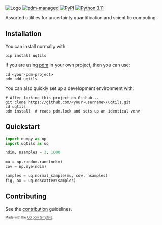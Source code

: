 ![Logo](assets/logo.svg)
[![pdm-managed](https://img.shields.io/badge/pdm-managed-blueviolet)](https://pdm-project.org)
[![PyPI](https://img.shields.io/pypi/v/uqtils?logo=python&logoColor=%23cccccc)](https://pypi.org/project/uqtils)
[![Python 3.11](https://img.shields.io/badge/python-3.11+-blue.svg?logo=python&logoColor=cccccc)](https://www.python.org/downloads/)

Assorted utilities for uncertainty quantification and scientific computing.

## Installation
You can install normally with:
```shell
pip install uqtils
```
If you are using [pdm](https://github.com/pdm-project/pdm) in your own project, then you can use:
```shell
cd <your-pdm-project>
pdm add uqtils
```
You can also quickly set up a development environment with:
```shell
# After forking this project on Github...
git clone https://github.com/<your-username>/uqtils.git
cd uqtils
pdm install  # reads pdm.lock and sets up an identical venv
```

## Quickstart
```python
import numpy as np
import uqtils as uq

ndim, nsamples = 3, 1000

mu = np.random.rand(ndim)
cov = np.eye(ndim)

samples = uq.normal_sample(mu, cov, nsamples)
fig, ax = uq.ndscatter(samples)
```

## Contributing
See the [contribution](CONTRIBUTING.md) guidelines.

<sup><sub>Made with the [UQ pdm template](https://github.com/eckelsjd/pdm-template-uq.git).</sub></sup>

